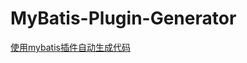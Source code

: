 # MyBatis-Plugin-Generator

[使用mybatis插件自动生成代码](https://aias00.github.io/2019/08/27/generate-code-by-using-the-mybatis-plugin/)

